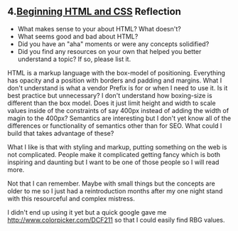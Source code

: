 ## 4.[Beginning HTML and CSS](4_beginning_HTML_CSS/readme.mc) Reflection

* What makes sense to your about HTML? What doesn't? 
* What seems good and bad about HTML?
* Did you have an "aha" moments or were any concepts solidified?
* Did you find any resources on your own that helped you better understand a topic? If so, please list it.

<!-- Add your reflection here. Remove the comment markers -->
HTML is a markup language with the box-model of positioning. Everything has opacity and a position with borders and padding and margins. What I don't understand is what a vendor Prefix is for or when I need to use it. Is it best practice but unnecessary? I don't understand how boxing-size is different than the box model. Does it just limit height and width to scale values inside of the constraints of say 400px instead of adding the width of magin to the 400px? Semantics are interesting but I don't yet know all of the differences or functionality of semantics other than for SEO. What could I build that takes advantage of these?

What I like is that with styling and markup, putting something on the web is not complicated. People make it complicated getting fancy which is both inspiring and daunting but I want to be one of those people so I will read more. 

Not that I can remember. Maybe with small things but the concepts are older to me so I just had a reintroduction months after my one night stand with this resourceful and complex mistress.

I didn't end up using it yet but a quick google gave me 
http://www.colorpicker.com/DCF211
so that I could easily find RBG values. 